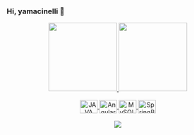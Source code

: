 ### Hi, yamacinelli 👋
  
  <div align="center">
  <a href="https://github.com/yamacinelli">
  <img height="155px" src="https://github-readme-stats.vercel.app/api?username=yamacinelli&show_icons=true&theme=shades-of-purple&include_all_commits=true&count_private=true"/>
  <img height="155px" src="https://github-readme-stats.vercel.app/api/top-langs/?username=yamacinelli&layout=compact&langs_count=7&theme=shades-of-purple"/>
  </div>
  
  <div align="center" style="display: inline_block">
    <br>
  <img align="center" alt="JAVA" height="30" width="40" src="https://cdn.jsdelivr.net/gh/devicons/devicon/icons/java/java-plain.svg">
  <img align="center" alt="Angular2" height="30" width="40" src="https://cdn.jsdelivr.net/gh/devicons/devicon/icons/angularjs/angularjs-original.svg">
  <img align="center" alt="MySQL" height="30" width="40" src="https://cdn.jsdelivr.net/gh/devicons/devicon/icons/mysql/mysql-original.svg">
  <img align="center" alt="SpringBoot" height="30" width="40" src="https://cdn.jsdelivr.net/gh/devicons/devicon/icons/spring/spring-original.svg">
  </div>
  
  <div align="center">
    <br>
    <img src="https://i.imgur.com/cVpN5Po.gif">
  </div>
